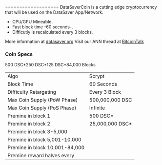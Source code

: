
===================
DataSaverCoin is a cutting edge cryptocurrency that will be used on the DataSaver App/Network.
- CPU/GPU Mineable.
- Fast block time -60 seconds-.
- Difficutly is recalculated every 3 blocks.

More information at [datasaver.org](https://www.datasaver.org/) Visit our ANN thread at [BitcoinTalk](https://bitcointalk.org/index.php?topic=3698419)

### Coin Specs
<table>
<tr><td>Algo</td><td>Scrypt</td></tr>
<tr><td>Block Time</td><td>60 Seconds</td></tr>
<tr><td>Difficulty Retargeting</td><td>Every 3 Block</td></tr>
<tr><td>Max Coin Supply (PoW Phase)</td><td>500,000,000 DSC</td></tr>
<tr><td>Max Coin Supply (PoS Phase)</td><td>Infinite</td></tr>
<tr><td>Premine in block 1</td><td>500 DSC*</td></tr>
<tr><td>Premine in block 2</td><td>25,000,000 DSC*</td></tr>
<tr><td>Premine in block 3-5,000</td>500 DSC*</td></tr>
<tr><td>Premine in block 5,001-10,000</td>250 DSC*</td></tr>
<tr><td>Premine in block 10,001-84,000</td>125 DSC*</td></tr>
<tr><td>Premine reward halves every</td>84,000 Blocks</td></tr>


</table>


